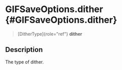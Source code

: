 GIFSaveOptions.dither {#GIFSaveOptions.dither}
=====================

> [DitherType]{role="ref"} **dither**

Description
-----------

The type of dither.
